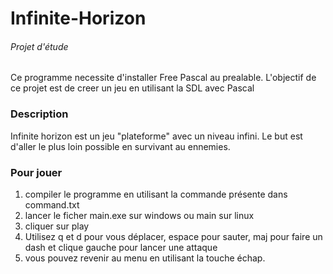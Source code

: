 # Infinite-Horizon
###### Projet d'étude
Ce programme necessite d'installer Free Pascal au prealable.
L'objectif de ce projet est de creer un jeu en utilisant la SDL avec Pascal
### Description
Infinite horizon est un jeu "plateforme" avec un niveau infini. Le but est d'aller le plus loin possible en survivant au ennemies.

### Pour jouer

1) compiler le programme en utilisant la commande présente dans command.txt
2) lancer le ficher main.exe sur windows ou main sur linux
3) cliquer sur play
4) Utilisez q et d pour vous déplacer, espace pour sauter, maj pour faire un dash et clique gauche pour lancer une attaque
5) vous pouvez revenir au menu en utilisant la touche échap.


